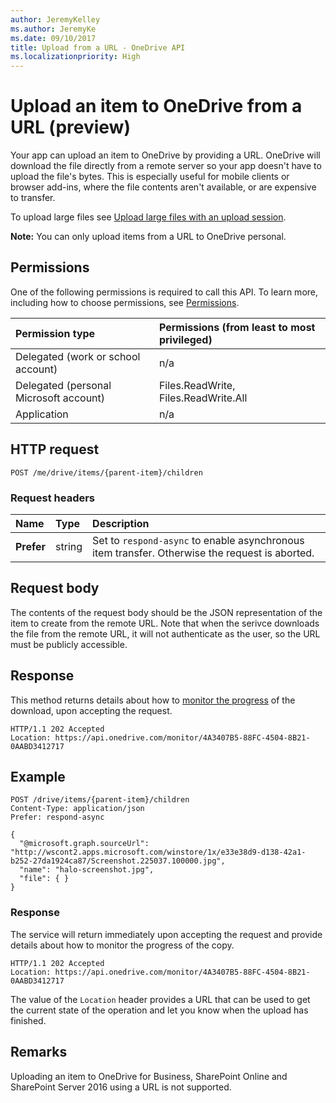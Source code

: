 ```yaml
---
author: JeremyKelley
ms.author: JeremyKe
ms.date: 09/10/2017
title: Upload from a URL - OneDrive API
ms.localizationpriority: High
---
```

# Upload an item to OneDrive from a URL (preview)

Your app can upload an item to OneDrive by providing a URL.
OneDrive will download the file directly from a remote server so your app doesn't have to upload the file's bytes.
This is especially useful for mobile clients or browser add-ins, where the file contents aren't available, or are expensive to transfer.

To upload large files see [Upload large files with an upload session](driveitem_createuploadsession.md).

**Note:** You can only upload items from a URL to OneDrive personal.

## Permissions

One of the following permissions is required to call this API. To learn more, including how to choose permissions, see [Permissions](../concepts/permissions_reference.md).

|Permission type      | Permissions (from least to most privileged)              |
|:--------------------|:---------------------------------------------------------|
|Delegated (work or school account) | n/a   |
|Delegated (personal Microsoft account) | Files.ReadWrite, Files.ReadWrite.All    |
|Application | n/a |

## HTTP request

<!-- { "blockType": "ignored" } -->

```http
POST /me/drive/items/{parent-item}/children
```

### Request headers

| Name   | Type  | Description                                                                                    |
|:--------------|:-------|:-----------------------------------------------------------------------------------------------|
| **Prefer**    | string | Set to `respond-async` to enable asynchronous item transfer. Otherwise the request is aborted. |

## Request body

The contents of the request body should be the JSON representation of the item to create from the remote URL.
Note that when the serivce downloads the file from the remote URL, it will not authenticate as the user, so the URL must be publicly accessible.

## Response

This method returns details about how to [monitor the progress](../concepts/long-running-actions.md) of the download, upon accepting the request.

<!-- { "blockType": "ignored" } -->

```http
HTTP/1.1 202 Accepted
Location: https://api.onedrive.com/monitor/4A3407B5-88FC-4504-8B21-0AABD3412717
```

## Example

<!-- { "blockType": "request", "name": "upload-from-url", "scopes": "files.readwrite", "tags": "service.onedrive" } -->

```http
POST /drive/items/{parent-item}/children
Content-Type: application/json
Prefer: respond-async

{
  "@microsoft.graph.sourceUrl": "http://wscont2.apps.microsoft.com/winstore/1x/e33e38d9-d138-42a1-b252-27da1924ca87/Screenshot.225037.100000.jpg",
  "name": "halo-screenshot.jpg",
  "file": { }
}
```

### Response

The service will return immediately upon accepting the request and provide details about how to monitor the progress of the copy.

<!-- { "blockType": "response" } -->

```http
HTTP/1.1 202 Accepted
Location: https://api.onedrive.com/monitor/4A3407B5-88FC-4504-8B21-0AABD3412717
```

The value of the `Location` header provides a URL that can be used to get the current state of the operation and let you know when the upload has finished.

## Remarks

Uploading an item to OneDrive for Business, SharePoint Online and SharePoint Server 2016 using a URL is not supported.

[item-resource]: ../resources/driveitem.md

<!-- {
  "type": "#page.annotation",
  "description": "Upload a file to OneDrive from a URL",
  "keywords": "upload, upload from url",
  "section": "documentation"
} -->

